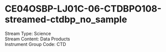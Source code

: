 # CE04OSBP-LJ01C-06-CTDBPO108-streamed-ctdbp_no_sample

Stream Type: Science<br>
Stream Content: Data Products<br>
Instrument Group Code: CTD<br>
